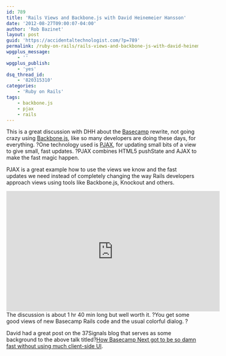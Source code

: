 ```yaml
---
id: 789
title: 'Rails Views and Backbone.js with David Heinemeier Hansson'
date: '2012-08-27T09:00:07-04:00'
author: 'Rob Bazinet'
layout: post
guid: 'https://accidentaltechnologist.com/?p=789'
permalink: /ruby-on-rails/rails-views-and-backbone-js-with-david-heinemeier-hansson/
wpgplus_message:
    - ''
wpgplus_publish:
    - 'yes'
dsq_thread_id:
    - '820315310'
categories:
    - 'Ruby on Rails'
tags:
    - backbone.js
    - pjax
    - rails
---
```


This is a great discussion with DHH about the [Basecamp](https://basecamp.com/) rewrite, not going crazy using [Backbone.js](https://backbonejs.org/), like so many developers are doing these days, for everything. ?One technology used is [PJAX](https://github.com/defunkt/jquery-pjax), for updating small bits of a view to give small, fast updates. ?PJAX combines HTML5 pushState and AJAX to make the fast magic happen.

PJAX is a great example how to use the views we know and the fast updates we need instead of completely changing the way Rails developers approach views using tools like Backbone.js, Knockout and others.

<center><iframe frameborder="0" height="315" src="https://www.youtube.com/embed/FkLVl3gpJP4" width="560"></iframe>

</center>The discussion is about 1 hr 40 min long but well worth it. ?You get some good views of new Basecamp Rails code and the usual colorful dialog. ?

David had a great post on the 37Signals blog that serves as some background to the above talk titled?[How Basecamp Next got to be so damn fast without using much client-side UI](https://37signals.com/svn/posts/3112-how-basecamp-next-got-to-be-so-damn-fast-without-using-much-client-side-ui).